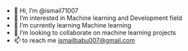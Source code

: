 - 👋 Hi, I’m @ismail71007
- 👀 I’m interested in Machine learning and Development field
- 🌱 I’m currently learning Machine learning 
- 💞️ I’m looking to collaborate on machine learning projects 
- 📫 to reach me ismailbabu007@gmail.com
<!---
ismail71007/ismail71007 is a ✨ special ✨ repository because its `README.md` (this file) appears on your GitHub profile.
You can click the Preview link to take a look at your changes.
--->
